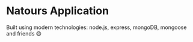 # Natours Application

Built using modern technologies: node.js, express, mongoDB, mongoose and friends 😄
